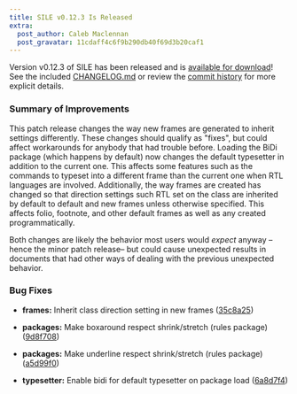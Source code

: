 ```yaml
---
title: SILE v0.12.3 Is Released
extra:
  post_author: Caleb Maclennan
  post_gravatar: 11cdaff4c6f9b290db40f69d3b20caf1
---
```

Version v0.12.3 of SILE has been released and is [available for download][release]!
See the included [CHANGELOG.md][changelog] or review the [commit history][commits] for more explicit details.

### Summary of Improvements

This patch release changes the way new frames are generated to inherit settings differently.
These changes should qualify as "fixes", but could affect workarounds for anybody that had trouble before.
Loading the BiDi package (which happens by default) now changes the default typesetter in addition to the current one.
This affects some features such as the commands to typeset into a different frame than the current one when RTL languages are involved.
Additionally, the way frames are created has changed so that direction settings such RTL set on the class are inherited by default to default and new frames unless otherwise specified.
This affects folio, footnote, and other default frames as well as any created programmatically.

Both changes are likely the behavior most users would *expect* anyway –hence the minor patch release– but could cause unexpected results in documents that had other ways of dealing with the previous unexpected behavior.

### Bug Fixes

* **frames:** Inherit class direction setting in new frames ([35c8a25](https://github.com/sile-typesetter/sile/commit/35c8a255c2a19d4f25dc5f60e40d76a52d2ac601))
* **packages:** Make boxaround respect shrink/stretch (rules package) ([9d8f708](https://github.com/sile-typesetter/sile/commit/9d8f7086e1f469a24b032307b43dc801fe10fd92))
* **packages:** Make underline respect shrink/stretch (rules package) ([a5d99f0](https://github.com/sile-typesetter/sile/commit/a5d99f0619bb58309313ece1ba320a5e465681a2))
* **typesetter:** Enable bidi for default typesetter on package load ([6a8d7f4](https://github.com/sile-typesetter/sile/commit/6a8d7f400faca53d825f1fea000d51f5e967addb))

  [release]: https://github.com/sile-typesetter/sile/releases/tag/v0.12.3
  [changelog]: https://github.com/sile-typesetter/sile/blob/master/CHANGELOG.md
  [commits]: https://github.com/sile-typesetter/sile/compare/v0.12.2...v0.12.3

